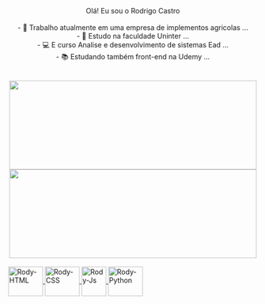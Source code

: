 <div align="center">
  Olá! Eu sou o Rodrigo Castro<br>
  <br>
- 🚜 Trabalho atualmente em uma empresa de implementos agricolas ...<br>
- 🏫 Estudo na faculdade Uninter ...<br>
- 💻 E curso Analise e desenvolvimento de sistemas Ead ...<br>
- 📚 Estudando também front-end na Udemy ...<br>
  <br>
  <br>
</div>

<div align="center">
  <a href="https://github.com/Rodrygo-Castro">
  <img height="180px" width="500px" src="https://github-readme-stats.vercel.app/api?username=Rodrygo-Castro&show_icons=false&theme=ocean_dark&include_all_commits=true&count_private=true"/>
  <img height="180px" width="500px" src="https://github-readme-stats.vercel.app/api/top-langs/?username=Rodrygo-Castro&layout=compact&langs_count=7&theme=ocean_dark"/>
</div>

<div style="display: inline_block"><br>
 <img align="center" alt="Rody-HTML" height="60" width="70" src="https://cdn.jsdelivr.net/gh/devicons/devicon/icons/html5/html5-original-wordmark.svg" />
 <img align="center" alt="Rody-CSS" height="60" width="70" src="https://cdn.jsdelivr.net/gh/devicons/devicon/icons/css3/css3-original-wordmark.svg" />
 <img align="center" alt="Rody-Js" height="60" width="50" src="https://cdn.jsdelivr.net/gh/devicons/devicon/icons/javascript/javascript-original.svg">
 <img align="center" alt="Rody-Python" height="60" width="70" src="https://cdn.jsdelivr.net/gh/devicons/devicon/icons/python/python-original.svg" />
</div>
